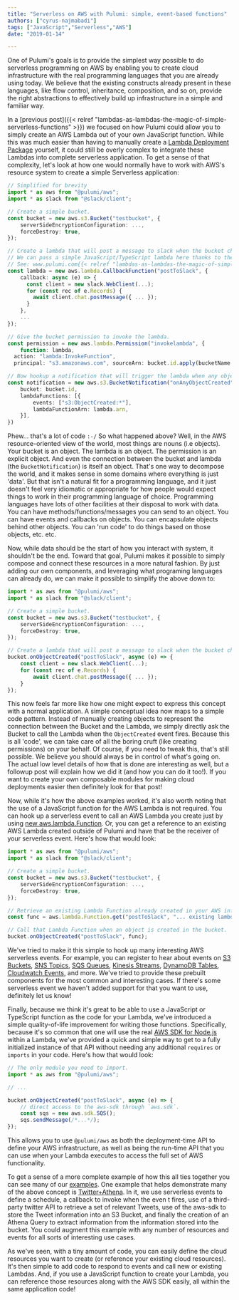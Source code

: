 ```yaml
---
title: "Serverless on AWS with Pulumi: simple, event-based functions"
authors: ["cyrus-najmabadi"]
tags: ["JavaScript","Serverless","AWS"]
date: "2019-01-14"

---
```


One of Pulumi's goals is to provide the simplest way possible to do
serverless programming on AWS by enabling you to create cloud
infrastructure with the real programming languages that you are already
using today. We believe that the existing constructs already present in
these languages, like flow control, inheritance, composition, and so on,
provide the right abstractions to effectively build up infrastructure in
a simple and familiar way.

In a [previous post]({{< relref "lambdas-as-lambdas-the-magic-of-simple-serverless-functions" >}})
we focused on how Pulumi could allow you to simply create an AWS Lambda
out of your own JavaScript function. While this was much easier than
having to manually create a [Lambda Deployment Package](https://docs.aws.amazon.com/lambda/latest/dg/nodejs-create-deployment-pkg.html)
yourself, it could still be overly complex to integrate these Lambdas
into complete serverless application. <!--more-->To get a sense of that complexity,
let's look at how one would normally have to work with AWS's resource
system to create a simple Serverless application:

```typescript
// Simplified for brevity
import * as aws from "@pulumi/aws";
import * as slack from "@slack/client";

// Create a simple bucket.
const bucket = new aws.s3.Bucket("testbucket", {
    serverSideEncryptionConfiguration: ...,
    forceDestroy: true,
});

// Create a lambda that will post a message to slack when the bucket changes.
// We can pass a simple JavaScript/TypeScript lambda here thanks to the magic of "Lambdas as Lambdas"
// See: www.pulumi.com{{< relref "lambdas-as-lambdas-the-magic-of-simple-serverless-functions" >}}
const lambda = new aws.lambda.CallbackFunction("postToSlack", { 
    callback: async (e) => {
      const client = new slack.WebClient(...);
      for (const rec of e.Records) {
        await client.chat.postMessage({ ... });
      }
    },
    ...
});

// Give the bucket permission to invoke the lambda.
const permission = new aws.lambda.Permission("invokelambda", {
    function: lambda, 
  action: "lambda:InvokeFunction", 
  principal: "s3.amazonaws.com", sourceArn: bucket.id.apply(bucketName => `arn:aws:s3:::${bucketName}`), }));

// Now hookup a notification that will trigger the lambda when any object is created in the bucket.
const notification = new aws.s3.BucketNotification("onAnyObjectCreated", {
    bucket: bucket.id,
    lambdaFunctions: [{
        events: ["s3:ObjectCreated:*"],
        lambdaFunctionArn: lambda.arn,
    }],
})
```

Phew... that's a lot of code `:-/` So what happened above? Well, in the
AWS resource-oriented view of the world, most things are nouns (i.e
objects). Your bucket is an object. The lambda is an object. The
permission is an explicit object. And even the connection between the
bucket and lambda (the `BucketNotification`) is itself an object. That's
one way to decompose the world, and it makes sense in some domains where
everything is just 'data'. But that isn't a natural fit for a
programming language, and it just doesn't feel very idiomatic or
appropriate for how people would expect things to work in their
programming language of choice. Programming languages have lots of other
facilities at their disposal to work with data. You can have
methods/functions/messages you can send to an object. You can have
events and callbacks on objects. You can encapsulate objects behind
other objects. You can 'run code' to do things based on those objects,
etc. etc.

Now, while data should be the start of how you interact with system, it
shouldn't be the end. Toward that goal, Pulumi makes it possible to
simply compose and connect these resources in a more natural fashion. By
just adding our own components, and leveraging what programing languages
can already do, we can make it possible to simplify the above down to:

```typescript
import * as aws from "@pulumi/aws";
import * as slack from "@slack/client";

// Create a simple bucket.
const bucket = new aws.s3.Bucket("testbucket", {
    serverSideEncryptionConfiguration: ...,
    forceDestroy: true,
});

// Create a lambda that will post a message to slack when the bucket changes.
bucket.onObjectCreated("postToSlack", async (e) => {
    const client = new slack.WebClient(...);
    for (const rec of e.Records) {
        await client.chat.postMessage({ ... });
    }
});
```

This now feels far more like how one might expect to express this
concept with a normal application. A simple conceptual idea now maps to
a simple code pattern. Instead of manually creating objects to represent
the connection between the Bucket and the Lambda, we simply directly ask
the Bucket to call the Lambda when the `ObjectCreated` event fires.
Because this is all 'code', we can take care of all the boring cruft
(like creating permissions) on your behalf. Of course, if you need to
tweak this, that's still possible. We believe you should always be in
control of what's going on. The actual low level details of how that is
done are interesting as well, but a followup post will explain how we
did it (and how you can do it too!). If you want to create your own
composable modules for making cloud deployments easier then definitely
look for that post!

Now, while it's how the above examples worked, it's also worth noting
that the use of a JavaScript function for the AWS Lambda is not
required. You can hook up a serverless event to call an AWS Lambda you
create just by using [new aws.lambda.Function](https://github.com/pulumi/pulumi-aws/blob/master/sdk/nodejs/lambda/function.ts#L14).
Or, you can get a reference to an existing AWS Lambda created outside of
Pulumi and have that be the receiver of your serverless event. Here's
how that would look:

```typescript
import * as aws from "@pulumi/aws";
import * as slack from "@slack/client";

// Create a simple bucket.
const bucket = new aws.s3.Bucket("testbucket", {
    serverSideEncryptionConfiguration: ...,
    forceDestroy: true,
});

// Retrieve an existing Lambda Function already created in your AWS infrastructure.
const func = aws.lambda.Function.get("postToSlack", "... existing lambda arn ...");

// Call that Lambda Function when an object is created in the bucket.
bucket.onObjectCreated("postToSlack", func);
```

We've tried to make it this simple to hook up many interesting AWS
serverless events. For example, you can register to hear about events on
[S3 Buckets](https://docs.aws.amazon.com/lambda/latest/dg/with-s3.html),
[SNS Topics](https://docs.aws.amazon.com/sns/latest/dg/sns-lambda-as-subscriber.html),
[SQS Queues](https://docs.aws.amazon.com/lambda/latest/dg/with-sqs.html),
[Kinesis Streams](https://docs.aws.amazon.com/lambda/latest/dg/with-kinesis.html),
[DynamoDB Tables](https://docs.aws.amazon.com/lambda/latest/dg/with-ddb.html),
[Cloudwatch Events](https://docs.aws.amazon.com/AmazonCloudWatch/latest/events/RunLambdaSchedule.html),
and more. We've tried to provide these prebuilt components for the most
common and interesting cases. If there's some serverless event we
haven't added support for that you want to use, definitely let us know!

Finally, because we think it's great to be able to use a JavaScript or
TypeScript function as the code for your Lambda, we've introduced a
simple quality-of-life improvement for writing those functions.
Specifically, because it's so common that one will use the real [AWS SDK
for Node.js](https://aws.amazon.com/sdk-for-node-js/) within a Lambda,
we've provided a quick and simple way to get to a fully initialized
instance of that API without needing any additional `requires` or
`imports` in your code. Here's how that would look:

```typescript
// The only module you need to import.
import * as aws from "@pulumi/aws";

// ...

bucket.onObjectCreated("postToSlack", async (e) => {
    // direct access to the aws-sdk through `aws.sdk`.
    const sqs = new aws.sdk.SQS();
    sqs.sendMessage(/*...*/);
});
```

This allows you to use `@pulumi/aws` as both the deployment-time API to
define your AWS infrastructure, as well as being the run-time API that
you can use when your Lambda executes to access the full set of AWS
functionality.

To get a sense of a more complete example of how this all ties together
you can see many of our [examples](https://github.com/pulumi/examples).
One example that helps demonstrate many of the above concept is
[Twitter+Athena](https://github.com/pulumi/examples/blob/master/aws-ts-twitter-athena/index.ts).
In it, we use serverless events to define a schedule, a callback to
invoke when the even t fires, use of a third-party twitter API to
retrieve a set of relevant Tweets, use of the aws-sdk to store the Tweet
information into an S3 Bucket, and finally the creation of an Athena
Query to extract information from the information stored into the
bucket. You could augment this example with any number of resources and
events for all sorts of interesting use cases.

As we've seen, with a tiny amount of code, you can easily define the
cloud resources you want to create (or reference your existing cloud
resources). It's then simple to add code to respond to events and call
new or existing Lambdas. And, if you use a JavaScript function to create
your Lambda, you can reference those resources along with the AWS SDK
easily, all within the same application code!

